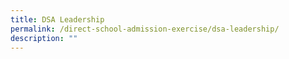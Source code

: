 ```yaml
---
title: DSA Leadership
permalink: /direct-school-admission-exercise/dsa-leadership/
description: ""
---
```

